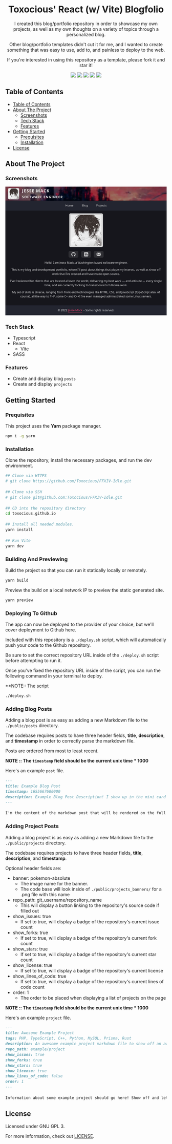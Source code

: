 <div align="center">
  <h1 align="center">Toxocious' React (w/ Vite) Blogfolio</h1>

  I created this blog/portfolio repository in order to showcase my own projects, as well as my own thoughts on a variety of topics through a personalized blog.

  Other blog/portfolio templates didn't cut it for me, and I wanted to create something that was easy to use, add to, and painless to deploy to the web.

  If you're interested in using this repository as a template, please fork it and star it!

  <img src='https://img.shields.io/github/issues/toxocious/toxocious.github.io?style=for-the-badge&logo=appveyor' />
  <img src='https://img.shields.io/github/forks/toxocious/toxocious.github.io?style=for-the-badge&logo=appveyor' />
  <img src='https://img.shields.io/github/stars/toxocious/toxocious.github.io?style=for-the-badge&logo=appveyor' />
  <img src='https://img.shields.io/github/license/toxocious/toxocious.github.io?style=for-the-badge&logo=appveyor' />
  <a href="https://hits.seeyoufarm.com">
    <img src="https://hits.seeyoufarm.com/api/count/incr/badge.svg?url=https%3A%2F%2Fgithub.com%2FToxocious%2Ftoxocious.github.io&count_bg=%234A618F&title_bg=%23555555&icon=&icon_color=%23E7E7E7&title=hits&edge_flat=false"/>
  </a>
</div>



## Table of Contents
- [Table of Contents](#table-of-contents)
- [About The Project](#about-the-project)
  - [Screenshots](#screenshots)
  - [Tech Stack](#tech-stack)
  - [Features](#features)
- [Getting Started](#getting-started)
  - [Prequisites](#prequisites)
  - [Installation](#installation)
- [License](#license)



## About The Project
### Screenshots
<div align="center">
  <img src="./public/page_preview.png" title="Picture of the user-interface" alt="Picture of the user-interface" />
</div>

### Tech Stack
- Typescript
- React
  - Vite
- SASS

### Features
- Create and display blog `posts`
- Create and display `projects`



## Getting Started
### Prequisites
This project uses the **Yarn** package manager.

```sh
npm i -g yarn
```

### Installation
Clone the repository, install the necessary packages, and run the dev environment.

```sh
## Clone via HTTPS
# git clone https://github.com/Toxocious/FFXIV-Idle.git

## Clone via SSH
# git clone git@github.com:Toxocious/FFXIV-Idle.git

## CD into the repository directory
cd toxocious.github.io

## Install all needed modules.
yarn install

## Run Vite
yarn dev
```

### Building And Previewing
Build the project so that you can run it statically locally or remotely.

```sh
yarn build
```

Preview the build on a local network IP to preview the static generated site.

```sh
yarn preview
```

### Deploying To Github
The app can now be deployed to the provider of your choice, but we'll cover deployment to Github here.

Included with this repository is a ``./deploy.sh`` script, which will automatically push your code to the Github repository.

Be sure to set the correct repository URL inside of the ``./deploy.sh`` script before attempting to run it.

Once you've fixed the repository URL inside of the script, you can run the following command in your terminal to deploy.

**NOTE:: The script 

```sh
./deploy.sh
```

### Adding Blog Posts
Adding a blog post is as easy as adding a new Markdown file to the `./public/posts` directory.

The codebase requires posts to have three header fields, **title**, **description**, and **timestamp** in order to correctly parse the markdown file.

Posts are ordered from most to least recent.

**NOTE :: The `timestamp` field should be the current unix time * 1000**

Here's an example `post` file.
```markdown
---
title: Example Blog Post
timestamp: 1655667600000
description: Example Blog Post Description! I show up in the mini card when all posts are being rendered.
---

I'm the content of the markdown post that will be rendered on the full markdown post page when visited.
```

### Adding Project Posts
Adding a blog project is as easy as adding a new Markdown file to the `./public/projects` directory.

The codebase requires projects to have three header fields, **title**, **description**, and **timestamp**.

Optional header fields are:
- banner: pokemon-absolute
  - The image name for the banner.
  - The code base will look inside of `./public/projects_banners/` for a .png file with this name
- repo_path: git_username/repository_name
  - This will display a button linking to the repository's source code if filled out
- show_issues: true
  - If set to true, will display a badge of the repository's current issue count
- show_forks: true
  - If set to true, will display a badge of the repository's current fork count
- show_stars: true
  - If set to true, will display a badge of the repository's current star count
- show_license: true
  - If set to true, will display a badge of the repository's current license
- show_lines_of_code: true
  - If set to true, will display a badge of the repository's current lines of code count
- order: 1
  - The order to be placed when displaying a list of projects on the page

**NOTE :: The `timestamp` field should be the current unix time * 1000**

Here's an example `project` file.
```markdown
---
title: Awesome Example Project
tags: PHP, TypeScript, C++, Python, MySQL, Prisma, Rust
description: An awesome example project markdown file to show off an awesome project!
repo_path: example/project
show_issues: true
show_forks: true
show_stars: true
show_license: true
show_lines_of_code: false
order: 1
---

Information about some example project should go here! Show off and let us know what it's all about.
```




## License
Licensed under GNU GPL 3.

For more information, check out [LICENSE](LICENSE).
